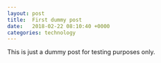 ```yaml
---
layout: post
title:  First dummy post
date:   2018-02-22 08:10:40 +0000
categories: technology
---
```


This is just a dummy post for testing purposes only.


